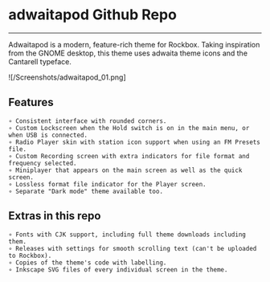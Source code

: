 # adwaitapod Github Repo

---

Adwaitapod is a modern, feature-rich theme for Rockbox. Taking inspiration from the GNOME desktop, this theme uses adwaita theme icons and the Cantarell typeface.

![/Screenshots/adwaitapod_01.png]

## Features


    ∘ Consistent interface with rounded corners.
    ∘ Custom Lockscreen when the Hold switch is on in the main menu, or when USB is connected.
    ∘ Radio Player skin with station icon support when using an FM Presets file.
    ∘ Custom Recording screen with extra indicators for file format and frequency selected.
    ∘ Miniplayer that appears on the main screen as well as the quick screen.
    ∘ Lossless format file indicator for the Player screen.
    ∘ Separate "Dark mode" theme available too.


## Extras in this repo


    ∘ Fonts with CJK support, including full theme downloads including them.
    ∘ Releases with settings for smooth scrolling text (can't be uploaded to Rockbox).
    ∘ Copies of the theme's code with labelling.
    ∘ Inkscape SVG files of every individual screen in the theme.

